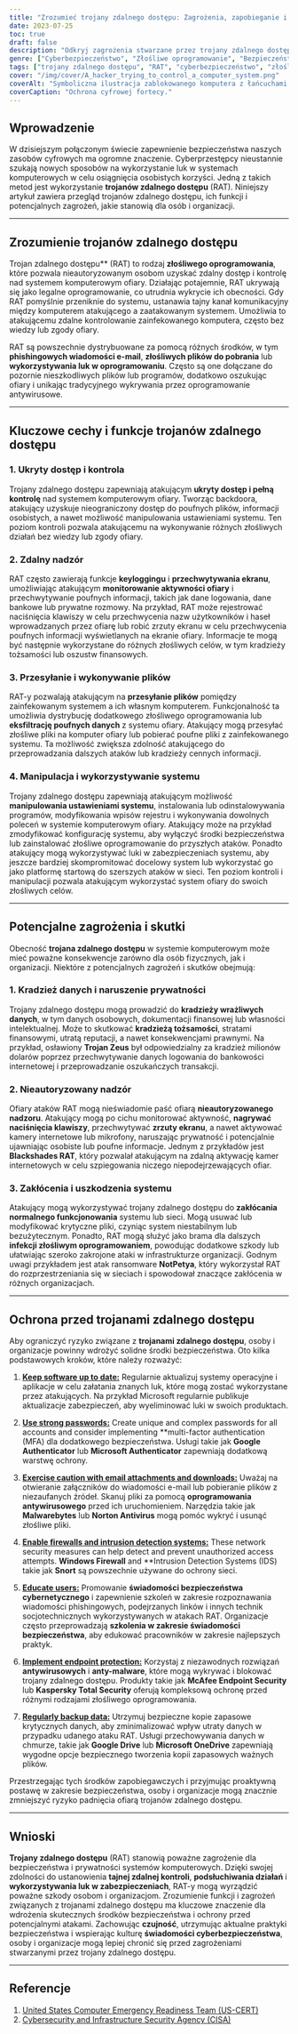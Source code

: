 ```yaml
---
title: "Zrozumieć trojany zdalnego dostępu: Zagrożenia, zapobieganie i ochrona"
date: 2023-07-25
toc: true
draft: false
description: "Odkryj zagrożenia stwarzane przez trojany zdalnego dostępu (RAT) i poznaj skuteczne środki zapobiegania i ochrony, aby zabezpieczyć swoje systemy komputerowe i dane."
genre: ["Cyberbezpieczeństwo", "Złośliwe oprogramowanie", "Bezpieczeństwo komputerowe", "Zagrożenia cyfrowe", "Trojany zdalnego dostępu", "Ochrona danych", "Prywatność", "Cyberprzestępczość", "Bezpieczeństwo sieci", "Bezpieczeństwo informacji"]
tags: ["trojany zdalnego dostępu", "RAT", "cyberbezpieczeństwo", "złośliwe oprogramowanie", "bezpieczeństwo komputerowe", "zagrożenia cyfrowe", "ochrona danych", "naruszenie prywatności", "nieautoryzowany nadzór", "zakłócenie systemu", "kradzież tożsamości", "oszustwo finansowe", "świadomość cyberbezpieczeństwa", "bezpieczeństwo sieci", "bezpieczeństwo informacji", "luki w oprogramowaniu", "wiadomości phishingowe", "kradzież danych", "manipulacja systemem", "pilot zdalnego sterowania", "środki cyberbezpieczeństwa", "ochrona punktów końcowych", "silne hasła", "firewall", "wykrywanie włamań", "kopia zapasowa danych", "bezpieczeństwo danych", "cyberzagrożenia", "bezpieczeństwo cyfrowe", "cyberobrona"]
cover: "/img/cover/A_hacker_trying_to_control_a_computer_system.png"
coverAlt: "Symboliczna ilustracja zablokowanego komputera z łańcuchami, reprezentująca potrzebę ochrony przed trojanami zdalnego dostępu."
coverCaption: "Ochrona cyfrowej fortecy."
---
```


## Wprowadzenie

W dzisiejszym połączonym świecie zapewnienie bezpieczeństwa naszych zasobów cyfrowych ma ogromne znaczenie. Cyberprzestępcy nieustannie szukają nowych sposobów na wykorzystanie luk w systemach komputerowych w celu osiągnięcia osobistych korzyści. Jedną z takich metod jest wykorzystanie **trojanów zdalnego dostępu** (RAT). Niniejszy artykuł zawiera przegląd trojanów zdalnego dostępu, ich funkcji i potencjalnych zagrożeń, jakie stanowią dla osób i organizacji.

______

## Zrozumienie trojanów zdalnego dostępu

Trojan zdalnego dostępu** (RAT) to rodzaj **złośliwego oprogramowania**, które pozwala nieautoryzowanym osobom uzyskać zdalny dostęp i kontrolę nad systemem komputerowym ofiary. Działając potajemnie, RAT ukrywają się jako legalne oprogramowanie, co utrudnia wykrycie ich obecności. Gdy RAT pomyślnie przeniknie do systemu, ustanawia tajny kanał komunikacyjny między komputerem atakującego a zaatakowanym systemem. Umożliwia to atakującemu zdalne kontrolowanie zainfekowanego komputera, często bez wiedzy lub zgody ofiary.

RAT są powszechnie dystrybuowane za pomocą różnych środków, w tym **phishingowych wiadomości e-mail**, **złośliwych plików do pobrania** lub **wykorzystywania luk w oprogramowaniu**. Często są one dołączane do pozornie nieszkodliwych plików lub programów, dodatkowo oszukując ofiary i unikając tradycyjnego wykrywania przez oprogramowanie antywirusowe.

______

## Kluczowe cechy i funkcje trojanów zdalnego dostępu

### 1. Ukryty dostęp i kontrola

Trojany zdalnego dostępu zapewniają atakującym **ukryty dostęp i pełną kontrolę** nad systemem komputerowym ofiary. Tworząc backdoora, atakujący uzyskuje nieograniczony dostęp do poufnych plików, informacji osobistych, a nawet możliwość manipulowania ustawieniami systemu. Ten poziom kontroli pozwala atakującemu na wykonywanie różnych złośliwych działań bez wiedzy lub zgody ofiary.

### 2. Zdalny nadzór

RAT często zawierają funkcje **keyloggingu** i **przechwytywania ekranu**, umożliwiając atakującym **monitorowanie aktywności ofiary** i przechwytywanie poufnych informacji, takich jak dane logowania, dane bankowe lub prywatne rozmowy. Na przykład, RAT może rejestrować naciśnięcia klawiszy w celu przechwycenia nazw użytkowników i haseł wprowadzanych przez ofiarę lub robić zrzuty ekranu w celu przechwycenia poufnych informacji wyświetlanych na ekranie ofiary. Informacje te mogą być następnie wykorzystane do różnych złośliwych celów, w tym kradzieży tożsamości lub oszustw finansowych.

### 3. Przesyłanie i wykonywanie plików

RAT-y pozwalają atakującym na **przesyłanie plików** pomiędzy zainfekowanym systemem a ich własnym komputerem. Funkcjonalność ta umożliwia dystrybucję dodatkowego złośliwego oprogramowania lub **eksfiltrację poufnych danych** z systemu ofiary. Atakujący mogą przesyłać złośliwe pliki na komputer ofiary lub pobierać poufne pliki z zainfekowanego systemu. Ta możliwość zwiększa zdolność atakującego do przeprowadzania dalszych ataków lub kradzieży cennych informacji.

### 4. Manipulacja i wykorzystywanie systemu

Trojany zdalnego dostępu zapewniają atakującym możliwość **manipulowania ustawieniami systemu**, instalowania lub odinstalowywania programów, modyfikowania wpisów rejestru i wykonywania dowolnych poleceń w systemie komputerowym ofiary. Atakujący może na przykład zmodyfikować konfigurację systemu, aby wyłączyć środki bezpieczeństwa lub zainstalować złośliwe oprogramowanie do przyszłych ataków. Ponadto atakujący mogą wykorzystywać luki w zabezpieczeniach systemu, aby jeszcze bardziej skompromitować docelowy system lub wykorzystać go jako platformę startową do szerszych ataków w sieci. Ten poziom kontroli i manipulacji pozwala atakującym wykorzystać system ofiary do swoich złośliwych celów.

______

## Potencjalne zagrożenia i skutki

Obecność **trojana zdalnego dostępu** w systemie komputerowym może mieć poważne konsekwencje zarówno dla osób fizycznych, jak i organizacji. Niektóre z potencjalnych zagrożeń i skutków obejmują:

### 1. Kradzież danych i naruszenie prywatności

Trojany zdalnego dostępu mogą prowadzić do **kradzieży wrażliwych danych**, w tym danych osobowych, dokumentacji finansowej lub własności intelektualnej. Może to skutkować **kradzieżą tożsamości**, stratami finansowymi, utratą reputacji, a nawet konsekwencjami prawnymi. Na przykład, osławiony **Trojan Zeus** był odpowiedzialny za kradzież milionów dolarów poprzez przechwytywanie danych logowania do bankowości internetowej i przeprowadzanie oszukańczych transakcji.

### 2. Nieautoryzowany nadzór

Ofiary ataków RAT mogą nieświadomie paść ofiarą **nieautoryzowanego nadzoru**. Atakujący mogą po cichu monitorować aktywność, **nagrywać naciśnięcia klawiszy**, przechwytywać **zrzuty ekranu**, a nawet aktywować kamery internetowe lub mikrofony, naruszając prywatność i potencjalnie ujawniając osobiste lub poufne informacje. Jednym z przykładów jest **Blackshades RAT**, który pozwalał atakującym na zdalną aktywację kamer internetowych w celu szpiegowania niczego niepodejrzewających ofiar.

### 3. Zakłócenia i uszkodzenia systemu

Atakujący mogą wykorzystywać trojany zdalnego dostępu do **zakłócania normalnego funkcjonowania** systemu lub sieci. Mogą usuwać lub modyfikować krytyczne pliki, czyniąc system niestabilnym lub bezużytecznym. Ponadto, RAT mogą służyć jako brama dla dalszych **infekcji złośliwym oprogramowaniem**, powodując dodatkowe szkody lub ułatwiając szeroko zakrojone ataki w infrastrukturze organizacji. Godnym uwagi przykładem jest atak ransomware **NotPetya**, który wykorzystał RAT do rozprzestrzeniania się w sieciach i spowodował znaczące zakłócenia w różnych organizacjach.
______

## Ochrona przed trojanami zdalnego dostępu

Aby ograniczyć ryzyko związane z **trojanami zdalnego dostępu**, osoby i organizacje powinny wdrożyć solidne środki bezpieczeństwa. Oto kilka podstawowych kroków, które należy rozważyć:

1. [**Keep software up to date:**](https://simeononsecurity.com/articles/why-you-should-be-using-chocolatey-for-windows-package-management/) Regularnie aktualizuj systemy operacyjne i aplikacje w celu załatania znanych luk, które mogą zostać wykorzystane przez atakujących. Na przykład Microsoft regularnie publikuje aktualizacje zabezpieczeń, aby wyeliminować luki w swoich produktach.

2. [**Use strong passwords:**](https://simeononsecurity.com/articles/how-to-create-strong-passwords/) Create unique and complex passwords for all accounts and consider implementing **multi-factor authentication (MFA) dla dodatkowego bezpieczeństwa. Usługi takie jak **Google Authenticator** lub **Microsoft Authenticator** zapewniają dodatkową warstwę ochrony.

3. [**Exercise caution with email attachments and downloads:**](https://simeononsecurity.com/articles/how-to-identify-phishing/) Uważaj na otwieranie załączników do wiadomości e-mail lub pobieranie plików z niezaufanych źródeł. Skanuj pliki za pomocą **oprogramowania antywirusowego** przed ich uruchomieniem. Narzędzia takie jak **Malwarebytes** lub **Norton Antivirus** mogą pomóc wykryć i usunąć złośliwe pliki.

4. [**Enable firewalls and intrusion detection systems:**](https://simeononsecurity.com/articles/seven-essential-network-security-measures-to-protect-your-business/) These network security measures can help detect and prevent unauthorized access attempts. **Windows Firewall** and **Intrusion Detection Systems (IDS) takie jak **Snort** są powszechnie używane do ochrony sieci.

5. [**Educate users:**](https://simeononsecurity.com/cyber-security-career-playbook/managing-a-cyber-security-team/how-to-build-a-security-training-and-awareness-program/) Promowanie **świadomości bezpieczeństwa cybernetycznego** i zapewnienie szkoleń w zakresie rozpoznawania wiadomości phishingowych, podejrzanych linków i innych technik socjotechnicznych wykorzystywanych w atakach RAT. Organizacje często przeprowadzają **szkolenia w zakresie świadomości bezpieczeństwa**, aby edukować pracowników w zakresie najlepszych praktyk.

6. [**Implement endpoint protection:**](https://simeononsecurity.com/recommendations/anti-virus) Korzystaj z niezawodnych rozwiązań **antywirusowych** i **anty-malware**, które mogą wykrywać i blokować trojany zdalnego dostępu. Produkty takie jak **McAfee Endpoint Security** lub **Kaspersky Total Security** oferują kompleksową ochronę przed różnymi rodzajami złośliwego oprogramowania.

7. [**Regularly backup data:**](https://simeononsecurity.com/articles/what-is-the-3-2-1-backup-rule-and-why-you-should-use-it/) Utrzymuj bezpieczne kopie zapasowe krytycznych danych, aby zminimalizować wpływ utraty danych w przypadku udanego ataku RAT. Usługi przechowywania danych w chmurze, takie jak **Google Drive** lub **Microsoft OneDrive** zapewniają wygodne opcje bezpiecznego tworzenia kopii zapasowych ważnych plików.

Przestrzegając tych środków zapobiegawczych i przyjmując proaktywną postawę w zakresie bezpieczeństwa, osoby i organizacje mogą znacznie zmniejszyć ryzyko padnięcia ofiarą trojanów zdalnego dostępu.


______

## Wnioski

**Trojany zdalnego dostępu** (RAT) stanowią poważne zagrożenie dla bezpieczeństwa i prywatności systemów komputerowych. Dzięki swojej zdolności do ustanowienia **tajnej zdalnej kontroli**, **podsłuchiwania działań** i **wykorzystywania luk w zabezpieczeniach**, RAT-y mogą wyrządzić poważne szkody osobom i organizacjom. Zrozumienie funkcji i zagrożeń związanych z trojanami zdalnego dostępu ma kluczowe znaczenie dla wdrożenia skutecznych środków bezpieczeństwa i ochrony przed potencjalnymi atakami. Zachowując **czujność**, utrzymując aktualne praktyki bezpieczeństwa i wspierając kulturę **świadomości cyberbezpieczeństwa**, osoby i organizacje mogą lepiej chronić się przed zagrożeniami stwarzanymi przez trojany zdalnego dostępu.


______

## Referencje

1. [United States Computer Emergency Readiness Team (US-CERT)](https://www.us-cert.gov/)
2. [Cybersecurity and Infrastructure Security Agency (CISA)](https://www.cisa.gov/)

